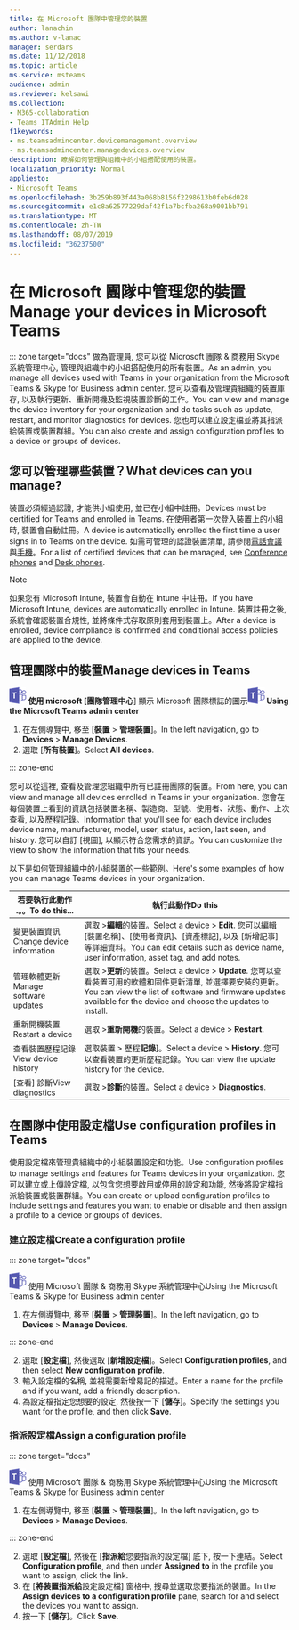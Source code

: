 ```yaml
---
title: 在 Microsoft 團隊中管理您的裝置
author: lanachin
ms.author: v-lanac
manager: serdars
ms.date: 11/12/2018
ms.topic: article
ms.service: msteams
audience: admin
ms.reviewer: kelsawi
ms.collection:
- M365-collaboration
- Teams_ITAdmin_Help
f1keywords:
- ms.teamsadmincenter.devicemanagement.overview
- ms.teamsadmincenter.managedevices.overview
description: 瞭解如何管理與組織中的小組搭配使用的裝置。
localization_priority: Normal
appliesto:
- Microsoft Teams
ms.openlocfilehash: 3b259b893f443a068b8156f2298613b0feb6d028
ms.sourcegitcommit: e1c8a62577229daf42f1a7bcfba268a9001bb791
ms.translationtype: MT
ms.contentlocale: zh-TW
ms.lasthandoff: 08/07/2019
ms.locfileid: "36237500"
---
```

# <a name="manage-your-devices-in-microsoft-teams"></a><span data-ttu-id="28035-103">在 Microsoft 團隊中管理您的裝置</span><span class="sxs-lookup"><span data-stu-id="28035-103">Manage your devices in Microsoft Teams</span></span>

::: zone target="docs"
<span data-ttu-id="28035-104">做為管理員, 您可以從 Microsoft 團隊 & 商務用 Skype 系統管理中心, 管理與組織中的小組搭配使用的所有裝置。</span><span class="sxs-lookup"><span data-stu-id="28035-104">As an admin, you manage all devices used with Teams in your organization from the Microsoft Teams & Skype for Business admin center.</span></span> <span data-ttu-id="28035-105">您可以查看及管理貴組織的裝置庫存, 以及執行更新、重新開機及監視裝置診斷的工作。</span><span class="sxs-lookup"><span data-stu-id="28035-105">You can view and manage the device inventory for your organization and do tasks such as update, restart, and monitor diagnostics for devices.</span></span> <span data-ttu-id="28035-106">您也可以建立設定檔並將其指派給裝置或裝置群組。</span><span class="sxs-lookup"><span data-stu-id="28035-106">You can also create and assign configuration profiles to a device or groups of devices.</span></span> 

## <a name="what-devices-can-you-manage"></a><span data-ttu-id="28035-107">您可以管理哪些裝置？</span><span class="sxs-lookup"><span data-stu-id="28035-107">What devices can you manage?</span></span>
<span data-ttu-id="28035-108">裝置必須經過認證, 才能供小組使用, 並已在小組中註冊。</span><span class="sxs-lookup"><span data-stu-id="28035-108">Devices must be certified for Teams and enrolled in Teams.</span></span> <span data-ttu-id="28035-109">在使用者第一次登入裝置上的小組時, 裝置會自動註冊。</span><span class="sxs-lookup"><span data-stu-id="28035-109">A device is automatically enrolled the first time a user signs in to Teams on the device.</span></span> <span data-ttu-id="28035-110">如需可管理的認證裝置清單, 請參閱[電話會議](https://products.office.com/en-us/microsoft-teams/across-devices/devices/category?devicetype=16)與[手機](https://products.office.com/en-us/microsoft-teams/across-devices/devices/category?devicetype=34)。</span><span class="sxs-lookup"><span data-stu-id="28035-110">For a list of certified devices that can be managed, see [Conference phones](https://products.office.com/en-us/microsoft-teams/across-devices/devices/category?devicetype=16) and [Desk phones](https://products.office.com/en-us/microsoft-teams/across-devices/devices/category?devicetype=34).</span></span>

> [!NOTE]
> <span data-ttu-id="28035-111">如果您有 Microsoft Intune, 裝置會自動在 Intune 中註冊。</span><span class="sxs-lookup"><span data-stu-id="28035-111">If you have Microsoft Intune, devices are automatically enrolled in Intune.</span></span> <span data-ttu-id="28035-112">裝置註冊之後, 系統會確認裝置合規性, 並將條件式存取原則套用到裝置上。</span><span class="sxs-lookup"><span data-stu-id="28035-112">After a device is enrolled, device compliance is confirmed and conditional access policies are applied to the device.</span></span> 

## <a name="manage-devices-in-teams"></a><span data-ttu-id="28035-113">管理團隊中的裝置</span><span class="sxs-lookup"><span data-stu-id="28035-113">Manage devices in Teams</span></span>

<span data-ttu-id="28035-114">![](media/teams-logo-30x30.png) **使用 microsoft [團隊管理中心**] 顯示 Microsoft 團隊標誌的圖示</span><span class="sxs-lookup"><span data-stu-id="28035-114">![An icon showing the Microsoft Teams logo](media/teams-logo-30x30.png) **Using the Microsoft Teams admin center**</span></span>

1. <span data-ttu-id="28035-115">在左側導覽中, 移至 [**裝置** > **管理裝置**]。</span><span class="sxs-lookup"><span data-stu-id="28035-115">In the left navigation, go to **Devices** > **Manage Devices**.</span></span>
2. <span data-ttu-id="28035-116">選取 [**所有裝置**]。</span><span class="sxs-lookup"><span data-stu-id="28035-116">Select **All devices**.</span></span>  

::: zone-end

 <span data-ttu-id="28035-117">您可以從這裡, 查看及管理您組織中所有已註冊團隊的裝置。</span><span class="sxs-lookup"><span data-stu-id="28035-117">From here, you can view and manage all devices enrolled in Teams in your organization.</span></span> <span data-ttu-id="28035-118">您會在每個裝置上看到的資訊包括裝置名稱、製造商、型號、使用者、狀態、動作、上次查看, 以及歷程記錄。</span><span class="sxs-lookup"><span data-stu-id="28035-118">Information that you'll see for each device includes device name, manufacturer, model, user, status, action, last seen, and history.</span></span> <span data-ttu-id="28035-119">您可以自訂 [視圖], 以顯示符合您需求的資訊。</span><span class="sxs-lookup"><span data-stu-id="28035-119">You can customize the view to show the information that fits your needs.</span></span>

 <span data-ttu-id="28035-120">以下是如何管理組織中的小組裝置的一些範例。</span><span class="sxs-lookup"><span data-stu-id="28035-120">Here's some examples of how you can manage Teams devices in your organization.</span></span>  
    
|<span data-ttu-id="28035-121">若要執行此動作 .。。</span><span class="sxs-lookup"><span data-stu-id="28035-121">To do this...</span></span>  |<span data-ttu-id="28035-122">執行此動作</span><span class="sxs-lookup"><span data-stu-id="28035-122">Do this</span></span> |
|---------|---------|
|<span data-ttu-id="28035-123">變更裝置資訊</span><span class="sxs-lookup"><span data-stu-id="28035-123">Change device information</span></span>   | <span data-ttu-id="28035-124">選取 >**編輯**的裝置。</span><span class="sxs-lookup"><span data-stu-id="28035-124">Select a device > **Edit**.</span></span> <span data-ttu-id="28035-125">您可以編輯 [裝置名稱]、[使用者資訊]、[資產標記], 以及 [新增記事] 等詳細資料。</span><span class="sxs-lookup"><span data-stu-id="28035-125">You can edit details such as device name, user information, asset tag, and add notes.</span></span>     |
|<span data-ttu-id="28035-126">管理軟體更新</span><span class="sxs-lookup"><span data-stu-id="28035-126">Manage software updates</span></span>   |<span data-ttu-id="28035-127">選取 >**更新**的裝置。</span><span class="sxs-lookup"><span data-stu-id="28035-127">Select a device > **Update**.</span></span> <span data-ttu-id="28035-128">您可以查看裝置可用的軟體和固件更新清單, 並選擇要安裝的更新。</span><span class="sxs-lookup"><span data-stu-id="28035-128">You can view the list of software and firmware updates available for the device and choose the updates to install.</span></span>    |
|<span data-ttu-id="28035-129">重新開機裝置</span><span class="sxs-lookup"><span data-stu-id="28035-129">Restart a device</span></span>   |<span data-ttu-id="28035-130">選取 >**重新開機**的裝置。</span><span class="sxs-lookup"><span data-stu-id="28035-130">Select a device > **Restart**.</span></span>          |
|<span data-ttu-id="28035-131">查看裝置歷程記錄</span><span class="sxs-lookup"><span data-stu-id="28035-131">View device history</span></span>  | <span data-ttu-id="28035-132">選取裝置 > 歷程**記錄**]。</span><span class="sxs-lookup"><span data-stu-id="28035-132">Select a device > **History**.</span></span> <span data-ttu-id="28035-133">您可以查看裝置的更新歷程記錄。</span><span class="sxs-lookup"><span data-stu-id="28035-133">You can view the update history for the device.</span></span>     |
|<span data-ttu-id="28035-134">[查看] 診斷</span><span class="sxs-lookup"><span data-stu-id="28035-134">View diagnostics</span></span>  | <span data-ttu-id="28035-135">選取 >**診斷**的裝置。</span><span class="sxs-lookup"><span data-stu-id="28035-135">Select a device > **Diagnostics**.</span></span>        |

## <a name="use-configuration-profiles-in-teams"></a><span data-ttu-id="28035-136">在團隊中使用設定檔</span><span class="sxs-lookup"><span data-stu-id="28035-136">Use configuration profiles in Teams</span></span>

<span data-ttu-id="28035-137">使用設定檔來管理貴組織中的小組裝置設定和功能。</span><span class="sxs-lookup"><span data-stu-id="28035-137">Use configuration profiles to manage settings and features for Teams devices in your organization.</span></span> <span data-ttu-id="28035-138">您可以建立或上傳設定檔, 以包含您想要啟用或停用的設定和功能, 然後將設定檔指派給裝置或裝置群組。</span><span class="sxs-lookup"><span data-stu-id="28035-138">You can create or upload configuration profiles to include settings and features you want to enable or disable and then assign a profile to a device or groups of devices.</span></span> 

### <a name="create-a-configuration-profile"></a><span data-ttu-id="28035-139">建立設定檔</span><span class="sxs-lookup"><span data-stu-id="28035-139">Create a configuration profile</span></span>

::: zone target="docs"

![顯示 Microsoft [小組標誌] 的圖示](media/teams-logo-30x30.png) <span data-ttu-id="28035-141">使用 Microsoft 團隊 & 商務用 Skype 系統管理中心</span><span class="sxs-lookup"><span data-stu-id="28035-141">Using the Microsoft Teams & Skype for Business admin center</span></span>

1. <span data-ttu-id="28035-142">在左側導覽中, 移至 [**裝置** > **管理裝置**]。</span><span class="sxs-lookup"><span data-stu-id="28035-142">In the left navigation, go to **Devices** > **Manage Devices**.</span></span>

::: zone-end

2. <span data-ttu-id="28035-143">選取 [**設定檔**], 然後選取 [**新增設定檔**]。</span><span class="sxs-lookup"><span data-stu-id="28035-143">Select **Configuration profiles**, and then select **New configuration profile**.</span></span>
3. <span data-ttu-id="28035-144">輸入設定檔的名稱, 並視需要新增易記的描述。</span><span class="sxs-lookup"><span data-stu-id="28035-144">Enter a name for the profile and if you want, add a friendly description.</span></span>
4. <span data-ttu-id="28035-145">為設定檔指定您想要的設定, 然後按一下 [**儲存**]。</span><span class="sxs-lookup"><span data-stu-id="28035-145">Specify the settings you want for the profile, and then click **Save**.</span></span>

### <a name="assign-a-configuration-profile"></a><span data-ttu-id="28035-146">指派設定檔</span><span class="sxs-lookup"><span data-stu-id="28035-146">Assign a configuration profile</span></span>

::: zone target="docs"

![顯示 Microsoft [小組標誌] 的圖示](media/teams-logo-30x30.png) <span data-ttu-id="28035-148">使用 Microsoft 團隊 & 商務用 Skype 系統管理中心</span><span class="sxs-lookup"><span data-stu-id="28035-148">Using the Microsoft Teams & Skype for Business admin center</span></span>

1. <span data-ttu-id="28035-149">在左側導覽中, 移至 [**裝置** > **管理裝置**]。</span><span class="sxs-lookup"><span data-stu-id="28035-149">In the left navigation, go to **Devices** > **Manage Devices**.</span></span>

::: zone-end

2. <span data-ttu-id="28035-150">選取 [**設定檔**], 然後在 [**指派給**您要指派的設定檔] 底下, 按一下連結。</span><span class="sxs-lookup"><span data-stu-id="28035-150">Select **Configuration profile**, and then under **Assigned to** in the profile you want to assign, click the link.</span></span>  
3. <span data-ttu-id="28035-151">在 [**將裝置指派給**設定設定檔] 窗格中, 搜尋並選取您要指派的裝置。</span><span class="sxs-lookup"><span data-stu-id="28035-151">In the **Assign devices to a configuration profile** pane, search for and select the devices you want to assign.</span></span>
4. <span data-ttu-id="28035-152">按一下 [**儲存**]。</span><span class="sxs-lookup"><span data-stu-id="28035-152">Click **Save**.</span></span>

